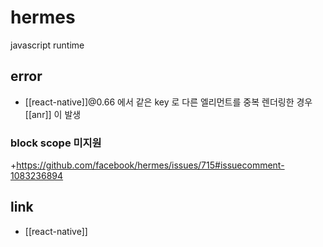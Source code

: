 # hermes

javascript runtime

## error
- [[react-native]]@0.66 에서 같은 key 로 다른 엘리먼트를 중복 렌더링한 경우 [[anr]] 이 발생

### block scope 미지원
+https://github.com/facebook/hermes/issues/715#issuecomment-1083236894

## link
- [[react-native]]
